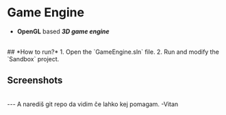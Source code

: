 # Game Engine
- **OpenGL** based ***3D game engine***

<br>
## *How to run?*
1. Open the `GameEngine.sln` file.
2. Run and modify the `Sandbox` project.

## Screenshots


<br>
---
A narediš git repo da vidim če lahko kej pomagam. -Vitan
